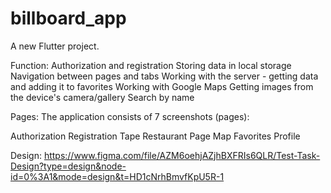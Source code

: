 # billboard_app

A new Flutter project.

Function:
Authorization and registration
Storing data in local storage
Navigation between pages and tabs
Working with the server - getting data
and adding it to favorites
Working with Google Maps
Getting images from the device's camera/gallery
Search by name

Pages:
The application consists of 7 screenshots (pages):

Authorization
Registration
Tape
Restaurant Page
Map
Favorites
Profile

Design: https://www.figma.com/file/AZM6oehjAZjhBXFRIs6QLR/Test-Task-Design?type=design&node-id=0%3A1&mode=design&t=HD1cNrhBmvfKpU5R-1
